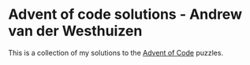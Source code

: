 # Advent of code solutions - Andrew van der Westhuizen

This is a collection of my solutions to the [Advent of Code](https://adventofcode.com/) puzzles.
